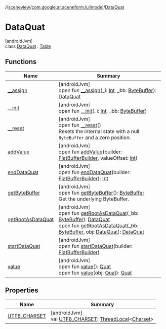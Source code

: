 //[sceneview](../../../index.md)/[com.google.ar.sceneform.lullmodel](../index.md)/[DataQuat](index.md)

# DataQuat

[androidJvm]\
class [DataQuat](index.md) : [Table](../../com.google.flatbuffers/-table/index.md)

## Functions

| Name | Summary |
|---|---|
| [__assign](__assign.md) | [androidJvm]<br>open fun [__assign](__assign.md)(_i: [Int](https://kotlinlang.org/api/latest/jvm/stdlib/kotlin/-int/index.html), _bb: [ByteBuffer](https://developer.android.com/reference/kotlin/java/nio/ByteBuffer.html)): [DataQuat](index.md) |
| [__init](__init.md) | [androidJvm]<br>open fun [__init](__init.md)(_i: [Int](https://kotlinlang.org/api/latest/jvm/stdlib/kotlin/-int/index.html), _bb: [ByteBuffer](https://developer.android.com/reference/kotlin/java/nio/ByteBuffer.html)) |
| [__reset](../../com.google.flatbuffers/-table/__reset.md) | [androidJvm]<br>open fun [__reset](../../com.google.flatbuffers/-table/__reset.md)()<br>Resets the internal state with a null `ByteBuffer` and a zero position. |
| [addValue](add-value.md) | [androidJvm]<br>open fun [addValue](add-value.md)(builder: [FlatBufferBuilder](../../com.google.flatbuffers/-flat-buffer-builder/index.md), valueOffset: [Int](https://kotlinlang.org/api/latest/jvm/stdlib/kotlin/-int/index.html)) |
| [endDataQuat](end-data-quat.md) | [androidJvm]<br>open fun [endDataQuat](end-data-quat.md)(builder: [FlatBufferBuilder](../../com.google.flatbuffers/-flat-buffer-builder/index.md)): [Int](https://kotlinlang.org/api/latest/jvm/stdlib/kotlin/-int/index.html) |
| [getByteBuffer](../../com.google.flatbuffers/-table/get-byte-buffer.md) | [androidJvm]<br>open fun [getByteBuffer](../../com.google.flatbuffers/-table/get-byte-buffer.md)(): [ByteBuffer](https://developer.android.com/reference/kotlin/java/nio/ByteBuffer.html)<br>Get the underlying ByteBuffer. |
| [getRootAsDataQuat](get-root-as-data-quat.md) | [androidJvm]<br>open fun [getRootAsDataQuat](get-root-as-data-quat.md)(_bb: [ByteBuffer](https://developer.android.com/reference/kotlin/java/nio/ByteBuffer.html)): [DataQuat](index.md)<br>open fun [getRootAsDataQuat](get-root-as-data-quat.md)(_bb: [ByteBuffer](https://developer.android.com/reference/kotlin/java/nio/ByteBuffer.html), obj: [DataQuat](index.md)): [DataQuat](index.md) |
| [startDataQuat](start-data-quat.md) | [androidJvm]<br>open fun [startDataQuat](start-data-quat.md)(builder: [FlatBufferBuilder](../../com.google.flatbuffers/-flat-buffer-builder/index.md)) |
| [value](value.md) | [androidJvm]<br>open fun [value](value.md)(): [Quat](../-quat/index.md)<br>open fun [value](value.md)(obj: [Quat](../-quat/index.md)): [Quat](../-quat/index.md) |

## Properties

| Name | Summary |
|---|---|
| [UTF8_CHARSET](../../com.google.flatbuffers/-table/-u-t-f8_-c-h-a-r-s-e-t.md) | [androidJvm]<br>val [UTF8_CHARSET](../../com.google.flatbuffers/-table/-u-t-f8_-c-h-a-r-s-e-t.md): [ThreadLocal](https://developer.android.com/reference/kotlin/java/lang/ThreadLocal.html)&lt;[Charset](https://developer.android.com/reference/kotlin/java/nio/charset/Charset.html)&gt; |
